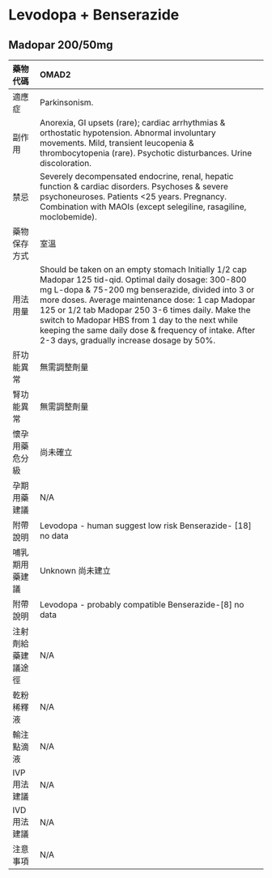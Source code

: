 # Levodopa + Benserazide

## Madopar 200/50mg

| 藥物代碼           | OMAD2                                                                                                                                                                                                                                                                                                                                                                                                                          |
|:-------------------|:-------------------------------------------------------------------------------------------------------------------------------------------------------------------------------------------------------------------------------------------------------------------------------------------------------------------------------------------------------------------------------------------------------------------------------|
| 適應症             | Parkinsonism.                                                                                                                                                                                                                                                                                                                                                                                                                  |
| 副作用             | Anorexia, GI upsets (rare); cardiac arrhythmias & orthostatic hypotension. Abnormal involuntary movements. Mild, transient leucopenia & thrombocytopenia (rare). Psychotic disturbances. Urine discoloration.                                                                                                                                                                                                                  |
| 禁忌               | Severely decompensated endocrine, renal, hepatic function & cardiac disorders. Psychoses & severe psychoneuroses. Patients <25 years. Pregnancy. Combination with MAOIs (except selegiline, rasagiline, moclobemide).                                                                                                                                                                                                          |
| 藥物保存方式       | 室溫                                                                                                                                                                                                                                                                                                                                                                                                                           |
| 用法用量           | Should be taken on an empty stomach Initially 1/2 cap Madopar 125 tid-qid. Optimal daily dosage: 300-800 mg L-dopa & 75-200 mg benserazide, divided into 3 or more doses. Average maintenance dose: 1 cap Madopar 125 or 1/2 tab Madopar 250 3-6 times daily. Make the switch to Madopar HBS from 1 day to the next while keeping the same daily dose & frequency of intake. After 2-3 days, gradually increase dosage by 50%. |
| 肝功能異常         | 無需調整劑量                                                                                                                                                                                                                                                                                                                                                                                                                   |
| 腎功能異常         | 無需調整劑量                                                                                                                                                                                                                                                                                                                                                                                                                   |
| 懷孕用藥危分級     | 尚未確立                                                                                                                                                                                                                                                                                                                                                                                                                       |
| 孕期用藥建議       | N/A                                                                                                                                                                                                                                                                                                                                                                                                                            |
| 附帶說明           | Levodopa - human suggest low risk  Benserazide- [18] no data                                                                                                                                                                                                                                                                                                                                                                   |
| 哺乳期用藥建議     | Unknown 尚未建立                                                                                                                                                                                                                                                                                                                                                                                                               |
| 附帶說明           | Levodopa - probably compatible Benserazide-[8] no data                                                                                                                                                                                                                                                                                                                                                                         |
| 注射劑給藥建議途徑 | N/A                                                                                                                                                                                                                                                                                                                                                                                                                            |
| 乾粉稀釋液         | N/A                                                                                                                                                                                                                                                                                                                                                                                                                            |
| 輸注點滴液         | N/A                                                                                                                                                                                                                                                                                                                                                                                                                            |
| IVP 用法建議       | N/A                                                                                                                                                                                                                                                                                                                                                                                                                            |
| IVD 用法建議       | N/A                                                                                                                                                                                                                                                                                                                                                                                                                            |
| 注意事項           | N/A                                                                                                                                                                                                                                                                                                                                                                                                                            |

